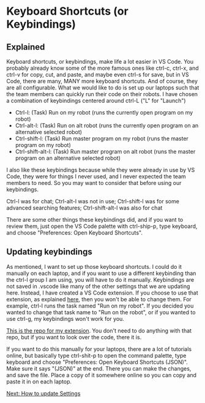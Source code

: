 # Keyboard Shortcuts (or Keybindings)

## Explained

Keyboard shortcuts, or keybindings, make life a lot easier in VS Code. You probably already know some of the more famous ones like ctrl-c, ctrl-x, and ctrl-v for copy, cut, and paste, and maybe even ctrl-s for save, but in VS Code, there are many, MANY more keyboard shortcuts. And of course, they are all configurable. What we would like to do is set up our laptops such that the team members can quickly run their code on their robots. I have chosen a combination of keybindings centered around ctrl-L ("L" for "Launch")

- Ctrl-l: (Task) Run on my robot (runs the currently open program on my robot)
- Ctrl-alt-l: (Task) Run on alt robot (runs the currently open program on an alternative selected robot)
- Ctrl-shift-l: (Task) Run master program on my robot (runs the master program on my robot)
- Ctrl-shift-alt-l: (Task) Run master program on alt robot (runs the master program on an alternative selected robot)

I also like these keybindings because while they were already in use by VS Code, they were for things I never used, and I never expected the team members to need. So you may want to consider that before using our keybindings.

Ctrl-l was for chat; Ctrl-alt-l was not in use; Ctrl-shift-l was for some advanced searching features; Ctrl-shift-alt-l was also for chat

There are some other things these keybindings did, and if you want to review them, just open the VS Code palette with ctrl-ship-p, type keyboard, and choose "Preferences: Open Keyboard Shortcuts".

## Updating keybindings

As mentioned, I want to set up those keyboard shortcuts. I could do it manually on each laptop, and if you want to use a different keybinding than the ctrl-l group I am using, you will have to do it manually. Keybindings are not saved in .vscode like many of the other settings that we are updating here. Instead, I have created a VS Code extension. If you choose to use that extension, as explained [here](https://github.com/MrGibbage/fll-pybricks-vscode-tutorial/blob/main/update-extensions.md), then you won't be able to change them. For example, ctrl-l runs the task named "Run on my robot". If you decided you wanted to change that task name to "Run on the robot", or if you wanted to use ctrl-g, my keybindings won't work for you.

[This is the repo for my extension](https://github.com/MrGibbage/vs-code-keybindings-for-pybricks). You don't need to do anything with that repo, but if you want to look over the code, there it is.

If you want to do this manually for your laptops, there are a lot of tutorials online, but basically type ctrl-shit-p to open the command palette, type keyboard and choose "Preferences: Open Keyboard Shortcuts (JSON)". Make sure it says "(JSON)" at the end. There you can make the changes, and save the file. Place a copy of it somewhere online so you can copy and paste it in on each laptop.

[Next: How to update Settings](https://github.com/MrGibbage/fll-pybricks-vscode-tutorial/blob/main/update-settings.md)
